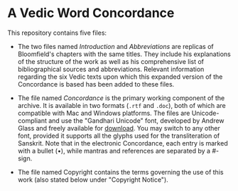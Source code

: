 # A Vedic Word Concordance

This repository contains five files:

- The two files named _Introduction_ and _Abbreviations_ are replicas of Bloomfield's chapters with the same titles. They include his explanations of the structure of the work as well as his comprehensive list of bibliographical sources and abbreviations. Relevant information regarding the six Vedic texts upon which this expanded version of the Concordance is based has been added to these files.

- The file named _Concordance_ is the primary working component of the archive. It is available in two formats (`.rtf` and `.doc`), both of which are compatible with Mac and Windows platforms. The files are Unicode-compliant and use the "Gandhari Unicode" font, developed by Andrew Glass and freely available for [download](https://github.com/gandhariunicode/gandhari_unicode_font). You may switch to any other font, provided it supports all the glyphs used for the transliteration of Sanskrit. Note that in the electronic Concordance, each entry is marked with a bullet (•), while mantras and references are separated by a #-sign.

- The file named Copyright contains the terms governing the use of this work (also stated below under "Copyright Notice").

